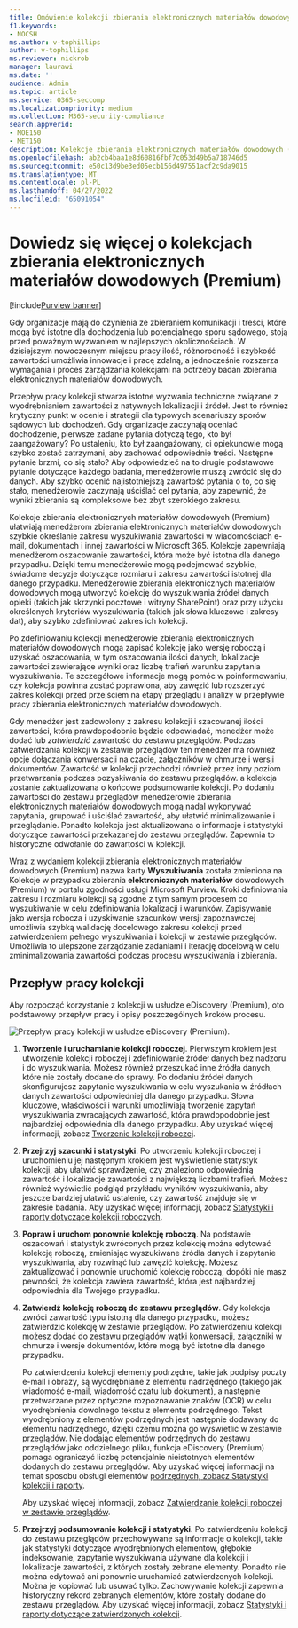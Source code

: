 ```yaml
---
title: Omówienie kolekcji zbierania elektronicznych materiałów dowodowych (Premium)
f1.keywords:
- NOCSH
ms.author: v-tophillips
author: v-tophillips
ms.reviewer: nickrob
manager: laurawi
ms.date: ''
audience: Admin
ms.topic: article
ms.service: O365-seccomp
ms.localizationpriority: medium
ms.collection: M365-security-compliance
search.appverid:
- MOE150
- MET150
description: Kolekcje zbierania elektronicznych materiałów dowodowych (Premium) umożliwiają wyszukiwanie i zbieranie zawartości powiązanej z Twoim przypadkiem lub badaniem.
ms.openlocfilehash: ab2cb4baa1e8d60816fbf7c053d49b5a718746d5
ms.sourcegitcommit: e50c13d9be3ed05ecb156d497551acf2c9da9015
ms.translationtype: MT
ms.contentlocale: pl-PL
ms.lasthandoff: 04/27/2022
ms.locfileid: "65091054"
---
```

# <a name="learn-about-collections-in-ediscovery-premium"></a>Dowiedz się więcej o kolekcjach zbierania elektronicznych materiałów dowodowych (Premium)

[!include[Purview banner](../includes/purview-rebrand-banner.md)]

Gdy organizacje mają do czynienia ze zbieraniem komunikacji i treści, które mogą być istotne dla dochodzenia lub potencjalnego sporu sądowego, stoją przed poważnym wyzwaniem w najlepszych okolicznościach. W dzisiejszym nowoczesnym miejscu pracy ilość, różnorodność i szybkość zawartości umożliwia innowacje i pracę zdalną, a jednocześnie rozszerza wymagania i proces zarządzania kolekcjami na potrzeby badań zbierania elektronicznych materiałów dowodowych.

Przepływ pracy kolekcji stwarza istotne wyzwania techniczne związane z wyodrębnianiem zawartości z natywnych lokalizacji i źródeł. Jest to również krytyczny punkt w ocenie i strategii dla typowych scenariuszy sporów sądowych lub dochodzeń. Gdy organizacje zaczynają oceniać dochodzenie, pierwsze zadane pytania dotyczą tego, kto był zaangażowany? Po ustaleniu, kto był zaangażowany, ci opiekunowie mogą szybko zostać zatrzymani, aby zachować odpowiednie treści. Następne pytanie brzmi, co się stało? Aby odpowiedzieć na to drugie podstawowe pytanie dotyczące każdego badania, menedżerowie muszą zwrócić się do danych. Aby szybko ocenić najistotniejszą zawartość pytania o to, co się stało, menedżerowie zaczynają uściślać cel pytania, aby zapewnić, że wyniki zbierania są kompleksowe bez zbyt szerokiego zakresu.

Kolekcje zbierania elektronicznych materiałów dowodowych (Premium) ułatwiają menedżerom zbierania elektronicznych materiałów dowodowych szybkie określanie zakresu wyszukiwania zawartości w wiadomościach e-mail, dokumentach i innej zawartości w Microsoft 365. Kolekcje zapewniają menedżerom oszacowanie zawartości, która może być istotna dla danego przypadku. Dzięki temu menedżerowie mogą podejmować szybkie, świadome decyzje dotyczące rozmiaru i zakresu zawartości istotnej dla danego przypadku. Menedżerowie zbierania elektronicznych materiałów dowodowych mogą utworzyć kolekcję do wyszukiwania źródeł danych opieki (takich jak skrzynki pocztowe i witryny SharePoint) oraz przy użyciu określonych kryteriów wyszukiwania (takich jak słowa kluczowe i zakresy dat), aby szybko zdefiniować zakres ich kolekcji.

Po zdefiniowaniu kolekcji menedżerowie zbierania elektronicznych materiałów dowodowych mogą zapisać kolekcję jako wersję roboczą i uzyskać oszacowania, w tym oszacowania ilości danych, lokalizacje zawartości zawierające wyniki oraz liczbę trafień warunku zapytania wyszukiwania. Te szczegółowe informacje mogą pomóc w poinformowaniu, czy kolekcja powinna zostać poprawiona, aby zawęzić lub rozszerzyć zakres kolekcji przed przejściem na etapy przeglądu i analizy w przepływie pracy zbierania elektronicznych materiałów dowodowych.

Gdy menedżer jest zadowolony z zakresu kolekcji i szacowanej ilości zawartości, która prawdopodobnie będzie odpowiadać, menedżer może dodać lub *zatwierdzić* zawartość do zestawu przeglądów. Podczas zatwierdzania kolekcji w zestawie przeglądów ten menedżer ma również opcje dołączania konwersacji na czacie, załączników w chmurze i wersji dokumentów. Zawartość w kolekcji przechodzi również przez inny poziom przetwarzania podczas pozyskiwania do zestawu przeglądów. a kolekcja zostanie zaktualizowana o końcowe podsumowanie kolekcji. Po dodaniu zawartości do zestawu przeglądów menedżerowie zbierania elektronicznych materiałów dowodowych mogą nadal wykonywać zapytania, grupować i uściślać zawartość, aby ułatwić minimalizowanie i przeglądanie. Ponadto kolekcja jest aktualizowana o informacje i statystyki dotyczące zawartości przekazanej do zestawu przeglądów. Zapewnia to historyczne odwołanie do zawartości w kolekcji.

Wraz z wydaniem kolekcji zbierania elektronicznych materiałów dowodowych (Premium) nazwa karty **Wyszukiwania** została zmieniona na Kolekcje w przypadku zbierania **elektronicznych materiałów** dowodowych (Premium) w portalu zgodności usługi Microsoft Purview. Kroki definiowania zakresu i rozmiaru kolekcji są zgodne z tym samym procesem co wyszukiwanie w celu zdefiniowania lokalizacji i warunków. Zapisywanie jako wersja robocza i uzyskiwanie szacunków wersji zapoznawczej umożliwia szybką walidację docelowego zakresu kolekcji przed zatwierdzeniem pełnego wyszukiwania i kolekcji w zestawie przeglądów. Umożliwia to ulepszone zarządzanie zadaniami i iterację docelową w celu zminimalizowania zawartości podczas procesu wyszukiwania i zbierania.

## <a name="collections-workflow"></a>Przepływ pracy kolekcji

Aby rozpocząć korzystanie z kolekcji w usłudze eDiscovery (Premium), oto podstawowy przepływ pracy i opisy poszczególnych kroków procesu.

![Przepływ pracy kolekcji w usłudze eDiscovery (Premium).](../media/CollectionsWorkflow.png)

1. **Tworzenie i uruchamianie kolekcji roboczej**. Pierwszym krokiem jest utworzenie kolekcji roboczej i zdefiniowanie źródeł danych bez nadzoru i do wyszukiwania. Możesz również przeszukać inne źródła danych, które nie zostały dodane do sprawy. Po dodaniu źródeł danych skonfigurujesz zapytanie wyszukiwania w celu wyszukania w źródłach danych zawartości odpowiedniej dla danego przypadku. Słowa kluczowe, właściwości i warunki umożliwiają tworzenie zapytań wyszukiwania zwracających zawartość, która prawdopodobnie jest najbardziej odpowiednia dla danego przypadku. Aby uzyskać więcej informacji, zobacz [Tworzenie kolekcji roboczej](create-draft-collection.md).

2. **Przejrzyj szacunki i statystyki**. Po utworzeniu kolekcji roboczej i uruchomieniu jej następnym krokiem jest wyświetlenie statystyk kolekcji, aby ułatwić sprawdzenie, czy znaleziono odpowiednią zawartość i lokalizacje zawartości z największą liczbami trafień. Możesz również wyświetlić podgląd przykładu wyników wyszukiwania, aby jeszcze bardziej ułatwić ustalenie, czy zawartość znajduje się w zakresie badania. Aby uzyskać więcej informacji, zobacz [Statystyki i raporty dotyczące kolekcji roboczych](collection-statistics-reports.md#statistics-and-reports-for-draft-collections).

3. **Popraw i uruchom ponownie kolekcję roboczą**. Na podstawie oszacowań i statystyk zwróconych przez kolekcję można edytować kolekcję roboczą, zmieniając wyszukiwane źródła danych i zapytanie wyszukiwania, aby rozwinąć lub zawęzić kolekcję. Możesz zaktualizować i ponownie uruchomić kolekcję roboczą, dopóki nie masz pewności, że kolekcja zawiera zawartość, która jest najbardziej odpowiednia dla Twojego przypadku.

4. **Zatwierdź kolekcję roboczą do zestawu przeglądów**. Gdy kolekcja zwróci zawartość typu istotną dla danego przypadku, możesz zatwierdzić kolekcję w zestawie przeglądów. Po zatwierdzeniu kolekcji możesz dodać do zestawu przeglądów wątki konwersacji, załączniki w chmurze i wersje dokumentów, które mogą być istotne dla danego przypadku.

   Po zatwierdzeniu kolekcji elementy podrzędne, takie jak podpisy poczty e-mail i obrazy, są wyodrębniane z elementu nadrzędnego (takiego jak wiadomość e-mail, wiadomość czatu lub dokument), a następnie przetwarzane przez optyczne rozpoznawanie znaków (OCR) w celu wyodrębnienia dowolnego tekstu z elementu podrzędnego. Tekst wyodrębniony z elementów podrzędnych jest następnie dodawany do elementu nadrzędnego, dzięki czemu można go wyświetlić w zestawie przeglądów. Nie dodając elementów podrzędnych do zestawu przeglądów jako oddzielnego pliku, funkcja eDiscovery (Premium) pomaga ograniczyć liczbę potencjalnie nieistotnych elementów dodanych do zestawu przeglądów. Aby uzyskać więcej informacji na temat sposobu obsługi elementów [podrzędnych, zobacz Statystyki kolekcji i raporty](collection-statistics-reports.md#collection-contents).

   Aby uzyskać więcej informacji, zobacz [Zatwierdzanie kolekcji roboczej w zestawie przeglądów](commit-draft-collection.md).

5. **Przejrzyj podsumowanie kolekcji i statystyki**. Po zatwierdzeniu kolekcji do zestawu przeglądów przechowywane są informacje o kolekcji, takie jak statystyki dotyczące wyodrębnionych elementów, głębokie indeksowanie, zapytanie wyszukiwania używane dla kolekcji i lokalizacje zawartości, z których zostały zebrane elementy. Ponadto nie można edytować ani ponownie uruchamiać zatwierdzonych kolekcji. Można je kopiować lub usuwać tylko. Zachowywanie kolekcji zapewnia historyczny rekord zebranych elementów, które zostały dodane do zestawu przeglądów. Aby uzyskać więcej informacji, zobacz [Statystyki i raporty dotyczące zatwierdzonych kolekcji](collection-statistics-reports.md#statistics-and-reports-for-committed-collections).
